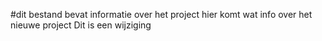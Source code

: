 #dit bestand bevat informatie over het project
hier komt wat info over het nieuwe project
Dit is een wijziging
